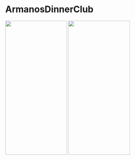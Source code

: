 # ArmanosDinnerClub

<p float="left">
<img src="https://user-images.githubusercontent.com/73706013/138698407-faabc247-2c2c-4054-9df4-db011143ef40.png" width="195" height="422">
<img src="https://user-images.githubusercontent.com/73706013/138698659-aa33704a-96f9-475c-a212-a2b7045bad22.png" width="195" height="422">
</p>
